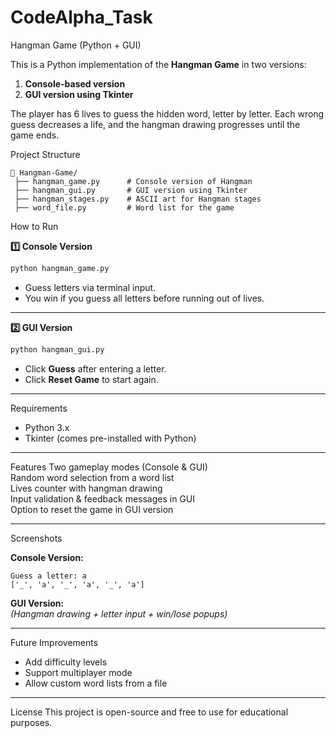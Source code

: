 # CodeAlpha_Task
Hangman Game (Python + GUI)

This is a Python implementation of the **Hangman Game** in two versions:  
1. **Console-based version**  
2. **GUI version using Tkinter**  

The player has 6 lives to guess the hidden word, letter by letter. Each wrong guess decreases a life, and the hangman drawing progresses until the game ends.

 Project Structure
```
📁 Hangman-Game/
 ├── hangman_game.py      # Console version of Hangman
 ├── hangman_gui.py       # GUI version using Tkinter
 ├── hangman_stages.py    # ASCII art for Hangman stages
 ├── word_file.py         # Word list for the game
```


How to Run

**1️⃣ Console Version**
```bash
python hangman_game.py
```
- Guess letters via terminal input.
- You win if you guess all letters before running out of lives.

---

**2️⃣ GUI Version**
```bash
python hangman_gui.py
```
- Click **Guess** after entering a letter.
- Click **Reset Game** to start again.

---

Requirements
- Python 3.x
- Tkinter (comes pre-installed with Python)

---

Features
Two gameplay modes (Console & GUI)  
Random word selection from a word list  
Lives counter with hangman drawing  
Input validation & feedback messages in GUI  
Option to reset the game in GUI version  

---

 Screenshots

**Console Version:**
```
Guess a letter: a
['_', 'a', '_', 'a', '_', 'a']
```

**GUI Version:**  
*(Hangman drawing + letter input + win/lose popups)*

---

Future Improvements
- Add difficulty levels  
- Support multiplayer mode  
- Allow custom word lists from a file  

---

License
This project is open-source and free to use for educational purposes.  
